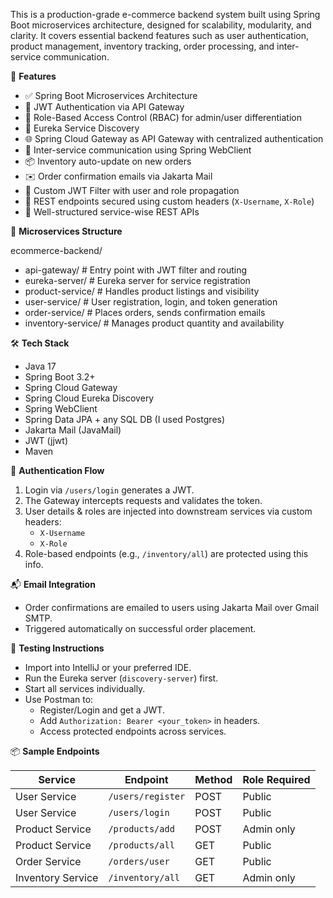 This is a production-grade e-commerce backend system built using Spring Boot microservices architecture, designed for scalability, modularity, and clarity. It covers essential backend features such as user authentication, product management, inventory tracking, order processing, and inter-service communication.


🚀 **Features**

- ✅ Spring Boot Microservices Architecture
- 🔑 JWT Authentication via API Gateway
- 🛂 Role-Based Access Control (RBAC) for admin/user differentiation
- 🧩 Eureka Service Discovery
- 🌐 Spring Cloud Gateway as API Gateway with centralized authentication
- 🔄 Inter-service communication using Spring WebClient
- 📦 Inventory auto-update on new orders
- ✉️ Order confirmation emails via Jakarta Mail
- 🔐 Custom JWT Filter with user and role propagation
- 🧪 REST endpoints secured using custom headers (`X-Username`, `X-Role`)
- 📄 Well-structured service-wise REST APIs


🧱 **Microservices Structure**

ecommerce-backend/ 
   - api-gateway/ # Entry point with JWT filter and routing
   - eureka-server/ # Eureka server for service registration
   - product-service/ # Handles product listings and visibility
   - user-service/ # User registration, login, and token generation
   - order-service/ # Places orders, sends confirmation emails
   - inventory-service/ # Manages product quantity and availability


🛠️ **Tech Stack**

- Java 17
- Spring Boot 3.2+
- Spring Cloud Gateway
- Spring Cloud Eureka Discovery
- Spring WebClient
- Spring Data JPA + any SQL DB (I used Postgres)
- Jakarta Mail (JavaMail)
- JWT (jjwt)
- Maven

🔐 **Authentication Flow**

1. Login via `/users/login` generates a JWT.
2. The Gateway intercepts requests and validates the token.
3. User details & roles are injected into downstream services via custom headers:
   - `X-Username`
   - `X-Role`
4. Role-based endpoints (e.g., `/inventory/all`) are protected using this info.



📬 **Email Integration**

- Order confirmations are emailed to users using Jakarta Mail over Gmail SMTP.
- Triggered automatically on successful order placement.


🧪 **Testing Instructions**

- Import into IntelliJ or your preferred IDE.
- Run the Eureka server (`discovery-server`) first.
- Start all services individually.
- Use Postman to:
  - Register/Login and get a JWT.
  - Add `Authorization: Bearer <your_token>` in headers.
  - Access protected endpoints across services.

📦 **Sample Endpoints**

| Service           | Endpoint                        | Method | Role Required  |
|-------------------|---------------------------------|--------|----------------|
| User Service      | `/users/register`               | POST   | Public         |
| User Service      | `/users/login`                  | POST   | Public         |
| Product Service   | `/products/add`                 | POST   | Admin only     |
| Product Service   | `/products/all`                 | GET    | Public         |
| Order Service     | `/orders/user`                  | GET    | Public         |
| Inventory Service | `/inventory/all`                | GET    | Admin only     |

